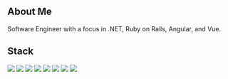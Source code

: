## About Me

Software Engineer with a focus in .NET, Ruby on Rails, Angular, and Vue.

<h2>Stack</h2>
<p>
<!-- <img src="https://img.shields.io/badge/C%23-00599C?style=for-the-badge&logo=csharp&logoColor=white" /> -->
<img src="https://img.shields.io/badge/.NET-512BD4?style=for-the-badge&logo=dotnet&logoColor=white" />
<!-- <img src="https://img.shields.io/badge/Spring_Boot-F2F4F9?style=for-the-badge&logo=spring-boot" /> -->
<img src="https://img.shields.io/badge/Ruby_on_Rails-CC0000?style=for-the-badge&logo=ruby-on-rails&logoColor=white" />
<!-- <img src="https://img.shields.io/badge/Laravel-FF2D20?style=for-the-badge&logo=laravel&logoColor=white" /> -->
<img src="https://img.shields.io/badge/Angular-DD0031?style=for-the-badge&logo=angular&logoColor=white" />
<!-- <img src="https://img.shields.io/badge/React-20232A?style=for-the-badge&logo=react&logoColor=61DAFB" /> -->
<img src="https://img.shields.io/badge/Vue%20js-35495E?style=for-the-badge&logo=vuedotjs&logoColor=4FC08D" />
<img src="https://img.shields.io/badge/Bootstrap-563D7C?style=for-the-badge&logo=bootstrap&logoColor=white" />
<img src="https://img.shields.io/badge/Material%20UI-007FFF?style=for-the-badge&logo=mui&logoColor=white" />
<img src="https://img.shields.io/badge/Tailwind_CSS-38B2AC?style=for-the-badge&logo=tailwind-css&logoColor=white" />
<img src="https://img.shields.io/badge/Docker-2CA5E0?style=for-the-badge&logo=docker&logoColor=white" />
</p>
<!--
<h2>Projects</h2>
<table bordercolor="#04508c">
<tr>
<td width="50%" valign="top">
<h3 align="center">Title</h3>
<a target="_blank" href="#"><img src="#" width="100%" alt="Test Image" /></a>
<br>
<br>
<p align="center">
<a target="_blank" href="#" title="View repo"><img src="https://img.shields.io/badge/Repo-00A95C.svg?style=for-the-badge&logo=github&logoColor=FFFFFF" /></a>
<a target="_blank" href="#" title="View website"><img src="https://img.shields.io/badge/Website-%23E7EEF0.svg?style=for-the-badge&logo=gnome-terminal&logoColor=%2302A8EF" /></a>
</p>
<p>Description</p>
<p align="center">
<strong>React, Redux, Typescript, TailwindCSS</strong>
</p>
</td>
</tr>
</table>
-->

